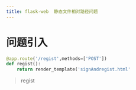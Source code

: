```yaml
---
title: flask-web  静态文件相对路径问题
---
```

# 问题引入
``` python
@app.route('/regist',methods=['POST'])
def regist():
    return render_template('signAndregist.html'
```
> regist